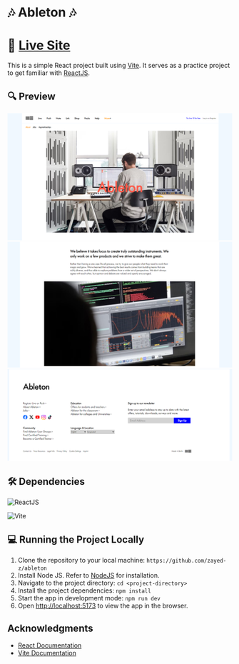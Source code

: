 # 🎶 Ableton 🎶
# 🚀 [Live Site](https://zayed-z.github.io/ableton/)

This is a simple React project built using [Vite](https://vitejs.dev/). It serves as a practice project to get familiar with [ReactJS](https://react.dev/).

## 🔍 Preview
![ableton](./src/assets/readmeImages/1.png "Ableton Preview")
![ableton](./src/assets/readmeImages/2.png "Ableton Preview")
![ableton](./src/assets/readmeImages/3.png "Ableton Preview")

## 🛠️ Dependencies
![ReactJS](https://img.shields.io/badge/React-18.3.1-blue?style=for-the-badge)

![Vite](https://img.shields.io/badge/Vite-5.3.1-blue?style=for-the-badge)

## 💻 Running the Project Locally

1. Clone the repository to your local machine: `https://github.com/zayed-z/ableton`
2. Install Node JS. Refer to [NodeJS](https://nodejs.org/) for installation.
3. Navigate to the project directory: `cd <project-directory>`
4. Install the project dependencies: `npm install`
5. Start the app in development mode: `npm run dev`
6. Open [http://localhost:5173](http://localhost:5173) to view the app in the browser.

## Acknowledgments

- [React Documentation](https://react.dev/)
- [Vite Documentation](https://vitejs.dev/)